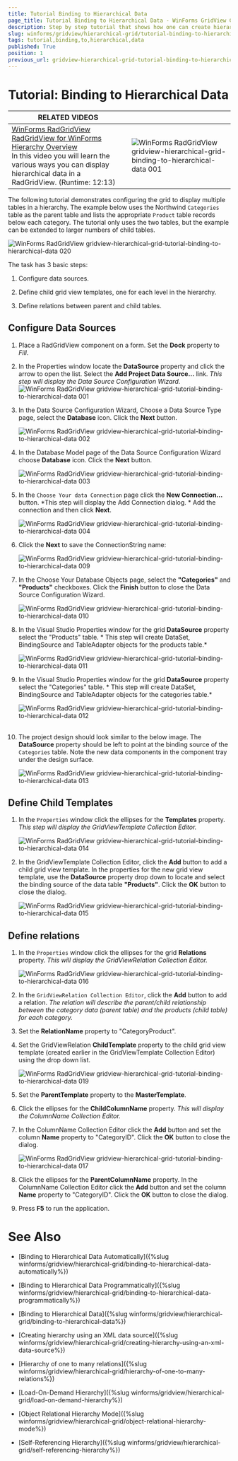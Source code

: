 ```yaml
---
title: Tutorial Binding to Hierarchical Data
page_title: Tutorial Binding to Hierarchical Data - WinForms GridView Control
description: Step by step tutorial that shows how one can create hierarchical WinForms GridView.
slug: winforms/gridview/hierarchical-grid/tutorial-binding-to-hierarchical-data
tags: tutorial,binding,to,hierarchical,data
published: True
position: 1
previous_url: gridview-hierarchical-grid-tutorial-binding-to-hierarchical-data
---
```


# Tutorial: Binding to Hierarchical Data


| RELATED VIDEOS |  |
| ------ | ------ |
|[WinForms RadGridView RadGridView for WinForms Hierarchy Overview](http://tv.telerik.com/watch/winforms/radgrid/radgridview-winforms-hierarchy-overview)<br>In this video you will learn the various ways you can display hierarchical data in a RadGridView. (Runtime: 12:13)|![WinForms RadGridView gridview-hierarchical-grid-binding-to-hierarchical-data 001](images/gridview-hierarchical-grid-binding-to-hierarchical-data001.png)|

The following tutorial demonstrates configuring the grid to display multiple tables in a hierarchy. The example below uses the Northwind `Categories` table as the parent table and lists the appropriate `Product` table records below each category. The tutorial only uses the two tables, but the example can be extended to larger numbers of child tables. 

![WinForms RadGridView gridview-hierarchical-grid-tutorial-binding-to-hierarchical-data 020](images/gridview-hierarchical-grid-tutorial-binding-to-hierarchical-data020.png)

The task has 3 basic steps:

1. Configure data sources.

1. Define child grid view templates, one for each level in the hierarchy.

1. Define relations between parent and child tables.

## Configure Data Sources

1. Place a RadGridView component on a form. Set the __Dock__ property to *Fill*.

1. In the Properties window locate the __DataSource__ property and click the arrow to open the list. Select the __Add Project Data Source...__ link.  *This step will display the Data Source Configuration Wizard.*
    ![WinForms RadGridView gridview-hierarchical-grid-tutorial-binding-to-hierarchical-data 001](images/gridview-hierarchical-grid-tutorial-binding-to-hierarchical-data001.png)

1. In the Data Source Configuration Wizard, Choose a Data Source Type page, select the __Database__ icon. Click the __Next__ button.

    ![WinForms RadGridView gridview-hierarchical-grid-tutorial-binding-to-hierarchical-data 002](images/gridview-hierarchical-grid-tutorial-binding-to-hierarchical-data002.png)

1. In the Database Model page of the Data Source Configuration Wizard choose __Database__ icon. Click the __Next__ button. 
 
    ![WinForms RadGridView gridview-hierarchical-grid-tutorial-binding-to-hierarchical-data 003](images/gridview-hierarchical-grid-tutorial-binding-to-hierarchical-data003.png)

1. In the `Choose Your data Connection` page click the __New Connection...__ button. *This step will display the Add Connection dialog. * Add the connection and then click __Next__. 

    ![WinForms RadGridView gridview-hierarchical-grid-tutorial-binding-to-hierarchical-data 004](images/gridview-hierarchical-grid-tutorial-binding-to-hierarchical-data004.png)

1. Click the __Next__ to save the ConnectionString name:
 
    ![WinForms RadGridView gridview-hierarchical-grid-tutorial-binding-to-hierarchical-data 009](images/gridview-hierarchical-grid-tutorial-binding-to-hierarchical-data009.png)

1. In the Choose Your Database Objects page, select the __"Categories"__ and __"Products"__ checkboxes. Click the __Finish__ button to close the Data Source Configuration Wizard.
 
    ![WinForms RadGridView gridview-hierarchical-grid-tutorial-binding-to-hierarchical-data 010](images/gridview-hierarchical-grid-tutorial-binding-to-hierarchical-data010.png)

1. In the Visual Studio Properties window for the grid __DataSource__ property select the "Products" table. * This step will create DataSet, BindingSource and TableAdapter objects for the products table.*
 
    ![WinForms RadGridView gridview-hierarchical-grid-tutorial-binding-to-hierarchical-data 011](images/gridview-hierarchical-grid-tutorial-binding-to-hierarchical-data011.png)

1. In the Visual Studio Properties window for the grid __DataSource__ property select the "Categories" table. * This step will create DataSet, BindingSource and TableAdapter objects for the categories table.*
 
    ![WinForms RadGridView gridview-hierarchical-grid-tutorial-binding-to-hierarchical-data 012](images/gridview-hierarchical-grid-tutorial-binding-to-hierarchical-data012.png) 
          

1. The project design should look similar to the below image. The __DataSource__ property should be left to point at the binding source of the `Categories` table. Note the new data components in the component tray under the design surface.
 
    ![WinForms RadGridView gridview-hierarchical-grid-tutorial-binding-to-hierarchical-data 013](images/gridview-hierarchical-grid-tutorial-binding-to-hierarchical-data013.png)

## Define Child Templates

1. In the `Properties` window click the ellipses for the __Templates__ property. *This step will display the GridViewTemplate Collection Editor.*
 
    ![WinForms RadGridView gridview-hierarchical-grid-tutorial-binding-to-hierarchical-data 014](images/gridview-hierarchical-grid-tutorial-binding-to-hierarchical-data014.png)

1. In the GridViewTemplate Collection Editor, click the __Add__ button to add a child grid view template. In the properties for the new grid view template, use the __DataSource__ property drop down to locate and select the binding source of the data table __"Products"__. Click the __OK__ button to close the dialog.
 
    ![WinForms RadGridView gridview-hierarchical-grid-tutorial-binding-to-hierarchical-data 015](images/gridview-hierarchical-grid-tutorial-binding-to-hierarchical-data015.png)

## Define relations

1. In the `Properties` window click the ellipses for the grid __Relations__ property. *This will display the GridViewRelation Collection Editor.*
 
    ![WinForms RadGridView gridview-hierarchical-grid-tutorial-binding-to-hierarchical-data 016](images/gridview-hierarchical-grid-tutorial-binding-to-hierarchical-data016.png)

1. In the `GridViewRelation Collection Editor`, click the __Add__ button to add a relation. *The relation will describe the parent/child relationship between the category data (parent table) and the products (child table) for each category.*

1. Set the __RelationName__ property to "CategoryProduct".

1. Set the GridViewRelation __ChildTemplate__ property to the child grid view template (created earlier in the GridViewTemplate Collection Editor) using the drop down list.
 
    ![WinForms RadGridView gridview-hierarchical-grid-tutorial-binding-to-hierarchical-data 019](images/gridview-hierarchical-grid-tutorial-binding-to-hierarchical-data019.png)

1. Set the __ParentTemplate__ property to the __MasterTemplate__.

1. Click the ellipses for the __ChildColumnName__ property. *This will display the ColumnName Collection Editor.*

1. In the ColumnName Collection Editor click the __Add__ button and set the column __Name__ property to "CategoryID". Click the __OK__ button to close the dialog.
 
    ![WinForms RadGridView gridview-hierarchical-grid-tutorial-binding-to-hierarchical-data 017](images/gridview-hierarchical-grid-tutorial-binding-to-hierarchical-data017.png)

1. Click the ellipses for the __ParentColumnName__ property. In the ColumnName Collection Editor click the __Add__ button and set the column __Name__ property to "CategoryID". Click the __OK__ button to close the dialog.

1. Press __F5__ to run the application.

# See Also

* [Binding to Hierarchical Data Automatically]({%slug winforms/gridview/hierarchical-grid/binding-to-hierarchical-data-automatically%})

* [Binding to Hierarchical Data Programmatically]({%slug winforms/gridview/hierarchical-grid/binding-to-hierarchical-data-programmatically%})

* [Binding to Hierarchical Data]({%slug winforms/gridview/hierarchical-grid/binding-to-hierarchical-data%})

* [Creating hierarchy using an XML data source]({%slug winforms/gridview/hierarchical-grid/creating-hierarchy-using-an-xml-data-source%})

* [Hierarchy of one to many relations]({%slug winforms/gridview/hierarchical-grid/hierarchy-of-one-to-many-relations%})

* [Load-On-Demand Hierarchy]({%slug winforms/gridview/hierarchical-grid/load-on-demand-hierarchy%})

* [Object Relational Hierarchy Mode]({%slug winforms/gridview/hierarchical-grid/object-relational-hierarchy-mode%})

* [Self-Referencing Hierarchy]({%slug winforms/gridview/hierarchical-grid/self-referencing-hierarchy%})

